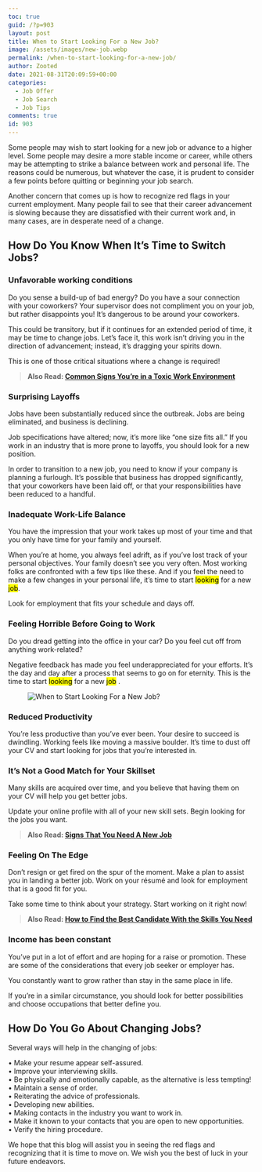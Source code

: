 ```yaml
---
toc: true
guid: /?p=903
layout: post
title: When to Start Looking For a New Job?
image: /assets/images/new-job.webp
permalink: /when-to-start-looking-for-a-new-job/
author: Zooted
date: 2021-08-31T20:09:59+00:00
categories:
  - Job Offer
  - Job Search
  - Job Tips
comments: true
id: 903
---
```

Some people may wish to start looking for a new job or advance to a higher level. Some people may desire a more stable income or career, while others may be attempting to strike a balance between work and personal life. The reasons could be numerous, but whatever the case, it is prudent to consider a few points before quitting or beginning your job search.

Another concern that comes up is how to recognize red flags in your current employment. Many people fail to see that their career advancement is slowing because they are dissatisfied with their current work and, in many cases, are in desperate need of a change.

## **How Do You Know When It&#8217;s Time to Switch Jobs?**

### **Unfavorable working conditions**

Do you sense a build-up of bad energy? Do you have a sour connection with your coworkers? Your supervisor does not compliment you on your job, but rather disappoints you! It&#8217;s dangerous to be around your coworkers.

This could be transitory, but if it continues for an extended period of time, it may be time to change jobs. Let&#8217;s face it, this work isn&#8217;t driving you in the direction of advancement; instead, it&#8217;s dragging your spirits down.

This is one of those critical situations where a change is required!

<blockquote class="wp-block-quote">
  <p>
    <strong>Also Read: <a href="/common-signs-youre-in-a-toxic-work-environment/">Common Signs You&#8217;re in a Toxic Work Environment</a></strong>
  </p>
</blockquote>

### **Surprising Layoffs**

Jobs have been substantially reduced since the outbreak. Jobs are being eliminated, and business is declining.

Job specifications have altered; now, it&#8217;s more like &#8220;one size fits all.&#8221; If you work in an industry that is more prone to layoffs, you should look for a new position.

In order to transition to a new job, you need to know if your company is planning a furlough. It&#8217;s possible that business has dropped significantly, that your coworkers have been laid off, or that your responsibilities have been reduced to a handful.

### **Inadequate Work-Life Balance**

You have the impression that your work takes up most of your time and that you only have time for your family and yourself.

When you&#8217;re at home, you always feel adrift, as if you&#8217;ve lost track of your personal objectives. Your family doesn&#8217;t see you very often. Most working folks are confronted with a few tips like these. And if you feel the need to make a few changes in your personal life, it&#8217;s time to start <mark>looking</mark> for a new <mark>job</mark>.

Look for employment that fits your schedule and days off.

### **Feeling Horrible Before Going to Work**

Do you dread getting into the office in your car? Do you feel cut off from anything work-related?

Negative feedback has made you feel underappreciated for your efforts. It’s the day and day after a process that seems to go on for eternity. This is the time to start <mark>looking</mark> for a new <mark>job</mark> .




<figure class="wp-block-image size-large">

<img loading="lazy" width="840" height="400" src="/wp-content/uploads/2021/08/When-to-Start-Looking-For-a-New-Job.jpg" alt="When to Start Looking For a New Job?" class="wp-image-904" srcset="/wp-content/uploads/2021/08/When-to-Start-Looking-For-a-New-Job.jpg 840w, /wp-content/uploads/2021/08/When-to-Start-Looking-For-a-New-Job-300x143.jpg 300w, /wp-content/uploads/2021/08/When-to-Start-Looking-For-a-New-Job-768x366.jpg 768w" sizes="(max-width: 840px) 100vw, 840px" /> </figure> 



### **Reduced Productivity**

You&#8217;re less productive than you&#8217;ve ever been. Your desire to succeed is dwindling. Working feels like moving a massive boulder. It&#8217;s time to dust off your CV and start looking for jobs that you&#8217;re interested in.

### **It&#8217;s Not a Good Match for Your Skillset**

Many skills are acquired over time, and you believe that having them on your CV will help you get better jobs.

Update your online profile with all of your new skill sets. Begin looking for the jobs you want.

<blockquote class="wp-block-quote">
  <p>
    <strong>Also Read: <a href="/signs-that-you-need-a-new-job/">Signs That You Need A New Job</a></strong>
  </p>
</blockquote>

### **Feeling On The Edge**

Don&#8217;t resign or get fired on the spur of the moment. Make a plan to assist you in landing a better job. Work on your résumé and look for employment that is a good fit for you.

Take some time to think about your strategy. Start working on it right now!

<blockquote class="wp-block-quote">
  <p>
    <strong>Also Read: <a href="/employer-how-to-find-the-best-candidate-with-the-skills-you-need/">How to Find the Best Candidate With the Skills You Need</a></strong>
  </p>
</blockquote>

### **Income has been constant**

You&#8217;ve put in a lot of effort and are hoping for a raise or promotion. These are some of the considerations that every job seeker or employer has.

You constantly want to grow rather than stay in the same place in life.

If you&#8217;re in a similar circumstance, you should look for better possibilities and choose occupations that better define you.

## **How Do You Go About Changing Jobs?**

Several ways will help in the changing of jobs:

• Make your resume appear self-assured.  
• Improve your interviewing skills.  
• Be physically and emotionally capable, as the alternative is less tempting!  
• Maintain a sense of order.  
• Reiterating the advice of professionals.  
• Developing new abilities.  
• Making contacts in the industry you want to work in.  
• Make it known to your contacts that you are open to new opportunities.  
• Verify the hiring procedure.

We hope that this blog will assist you in seeing the red flags and recognizing that it is time to move on. We wish you the best of luck in your future endeavors.

